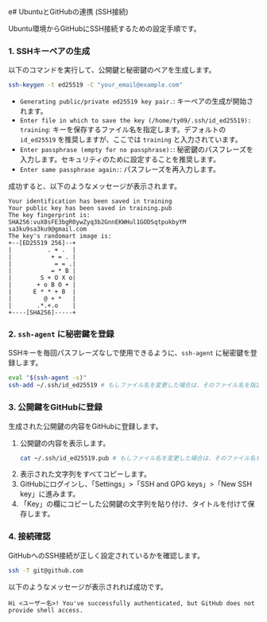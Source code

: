 e# UbuntuとGitHubの連携 (SSH接続)

Ubuntu環境からGitHubにSSH接続するための設定手順です。

### 1. SSHキーペアの生成

以下のコマンドを実行して、公開鍵と秘密鍵のペアを生成します。

```bash
ssh-keygen -t ed25519 -C "your_email@example.com"
```

-   `Generating public/private ed25519 key pair.`: キーペアの生成が開始されます。
-   `Enter file in which to save the key (/home/ty09/.ssh/id_ed25519): training`: キーを保存するファイル名を指定します。デフォルトの `id_ed25519` を推奨しますが、ここでは `training` と入力されています。
-   `Enter passphrase (empty for no passphrase):`: 秘密鍵のパスフレーズを入力します。セキュリティのために設定することを推奨します。
-   `Enter same passphrase again:`: パスフレーズを再入力します。

成功すると、以下のようなメッセージが表示されます。

```
Your identification has been saved in training
Your public key has been saved in training.pub
The key fingerprint is:
SHA256:vuX8sFE3bgR0ywZyq3b2GnnEKWHul1GODSqtpukbyYM sa3ku9sa3ku9@gmail.com
The key's randomart image is:
+--[ED25519 256]--+
|          . + .  |
|           + = . |
|            = = .|
|           = * B |
|        S + O X o|
|       + o B O + |
|      E * * + B  |
|         @ + *   |
|       .*.+.o    |
+----[SHA256]-----+
```

### 2. `ssh-agent` に秘密鍵を登録

SSHキーを毎回パスフレーズなしで使用できるように、`ssh-agent` に秘密鍵を登録します。

```bash
eval "$(ssh-agent -s)"
ssh-add ~/.ssh/id_ed25519 # もしファイル名を変更した場合は、そのファイル名を指定
```

### 3. 公開鍵をGitHubに登録

生成された公開鍵の内容をGitHubに登録します。

1.  公開鍵の内容を表示します。
    ```bash
    cat ~/.ssh/id_ed25519.pub # もしファイル名を変更した場合は、そのファイル名を指定
    ```
2.  表示された文字列をすべてコピーします。
3.  GitHubにログインし、「Settings」>「SSH and GPG keys」>「New SSH key」に進みます。
4.  「Key」の欄にコピーした公開鍵の文字列を貼り付け、タイトルを付けて保存します。

### 4. 接続確認

GitHubへのSSH接続が正しく設定されているかを確認します。

```bash
ssh -T git@github.com
```

以下のようなメッセージが表示されれば成功です。

```
Hi <ユーザー名>! You've successfully authenticated, but GitHub does not provide shell access.
```